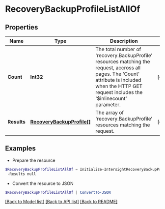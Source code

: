 # RecoveryBackupProfileListAllOf
## Properties

Name | Type | Description | Notes
------------ | ------------- | ------------- | -------------
**Count** | **Int32** | The total number of &#39;recovery.BackupProfile&#39; resources matching the request, accross all pages. The &#39;Count&#39; attribute is included when the HTTP GET request includes the &#39;$inlinecount&#39; parameter. | [optional] 
**Results** | [**RecoveryBackupProfile[]**](RecoveryBackupProfile.md) | The array of &#39;recovery.BackupProfile&#39; resources matching the request. | [optional] 

## Examples

- Prepare the resource
```powershell
$RecoveryBackupProfileListAllOf = Initialize-IntersightRecoveryBackupProfileListAllOf  -Count null `
 -Results null
```

- Convert the resource to JSON
```powershell
$RecoveryBackupProfileListAllOf | ConvertTo-JSON
```

[[Back to Model list]](../README.md#documentation-for-models) [[Back to API list]](../README.md#documentation-for-api-endpoints) [[Back to README]](../README.md)

